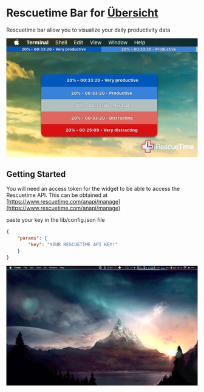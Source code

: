 # Rescuetime Bar for [Übersicht](http://tracesof.net/uebersicht/)

Rescuetime bar allow you to visualize your daily productivity data


![screenshot](screenshot.png)

## Getting Started
You will need an access token for the widget to be able to access the Rescuetime API.
This can be obtained at [https://www.rescuetime.com/anapi/manage](https://www.rescuetime.com/anapi/manage)

paste your key in the lib/config.json file 

``` config.json
{
    "params": {
        "key": "YOUR RESCUETIME API KEY!"
    }
}
```

![demo](demo.png)
